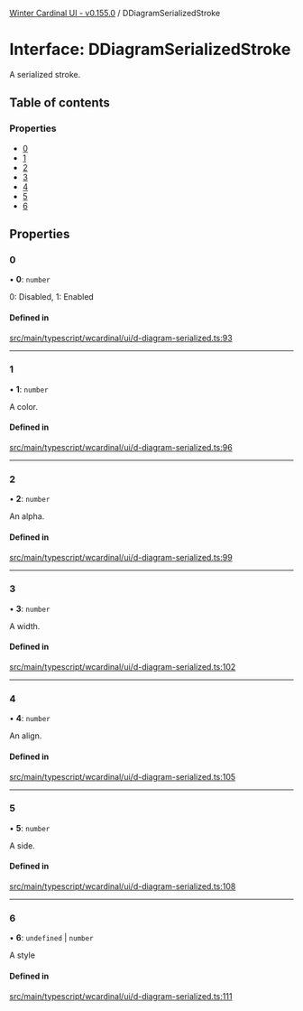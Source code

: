 [Winter Cardinal UI - v0.155.0](../index.md) / DDiagramSerializedStroke

# Interface: DDiagramSerializedStroke

A serialized stroke.

## Table of contents

### Properties

- [0](DDiagramSerializedStroke.md#0)
- [1](DDiagramSerializedStroke.md#1)
- [2](DDiagramSerializedStroke.md#2)
- [3](DDiagramSerializedStroke.md#3)
- [4](DDiagramSerializedStroke.md#4)
- [5](DDiagramSerializedStroke.md#5)
- [6](DDiagramSerializedStroke.md#6)

## Properties

### 0

• **0**: `number`

0: Disabled, 1: Enabled

#### Defined in

[src/main/typescript/wcardinal/ui/d-diagram-serialized.ts:93](https://github.com/winter-cardinal/winter-cardinal-ui/blob/v0.155.0/src/main/typescript/wcardinal/ui/d-diagram-serialized.ts#L93)

___

### 1

• **1**: `number`

A color.

#### Defined in

[src/main/typescript/wcardinal/ui/d-diagram-serialized.ts:96](https://github.com/winter-cardinal/winter-cardinal-ui/blob/v0.155.0/src/main/typescript/wcardinal/ui/d-diagram-serialized.ts#L96)

___

### 2

• **2**: `number`

An alpha.

#### Defined in

[src/main/typescript/wcardinal/ui/d-diagram-serialized.ts:99](https://github.com/winter-cardinal/winter-cardinal-ui/blob/v0.155.0/src/main/typescript/wcardinal/ui/d-diagram-serialized.ts#L99)

___

### 3

• **3**: `number`

A width.

#### Defined in

[src/main/typescript/wcardinal/ui/d-diagram-serialized.ts:102](https://github.com/winter-cardinal/winter-cardinal-ui/blob/v0.155.0/src/main/typescript/wcardinal/ui/d-diagram-serialized.ts#L102)

___

### 4

• **4**: `number`

An align.

#### Defined in

[src/main/typescript/wcardinal/ui/d-diagram-serialized.ts:105](https://github.com/winter-cardinal/winter-cardinal-ui/blob/v0.155.0/src/main/typescript/wcardinal/ui/d-diagram-serialized.ts#L105)

___

### 5

• **5**: `number`

A side.

#### Defined in

[src/main/typescript/wcardinal/ui/d-diagram-serialized.ts:108](https://github.com/winter-cardinal/winter-cardinal-ui/blob/v0.155.0/src/main/typescript/wcardinal/ui/d-diagram-serialized.ts#L108)

___

### 6

• **6**: `undefined` \| `number`

A style

#### Defined in

[src/main/typescript/wcardinal/ui/d-diagram-serialized.ts:111](https://github.com/winter-cardinal/winter-cardinal-ui/blob/v0.155.0/src/main/typescript/wcardinal/ui/d-diagram-serialized.ts#L111)
